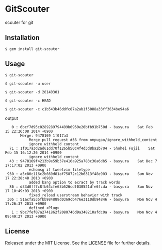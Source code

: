 # GitScouter

scouter for git

## Installation

    $ gem install git-scouter

## Usage

    $ git-scouter

    $ git-scouter -u user

    $ git-scouter -d 20140301

    $ git-scouter -c HEAD

    $ git-scouter -c c1b543b46ddfc87a2ab1f5088a33ff3634be94a6

output

       0 : 6bcf7d95c0289289794499b0959e20bfb91b750d - basyura    Sat Feb 15 22:26:08 2014 +0900
           Merge: 9478169 1f017a3
               Merge pull request #36 from ompugao/ignore_withheld_content
               ignore withheld content
      71 : 1f017a3d2ad61dd70f1265b50c4f4d3d8ba2b704 - Shohei Fujii    Sat Feb 15 16:12:26 2014 +0900
               ignore withheld content
      43 : 9478169f4213b9e59b37e416a925a783c36a6db5 - basyura    Sat Dec 7 17:17:02 2013 +0900
               echomsg if tweetvim filetype
     930 : a5c80c116c2b660d81af75872c12b6313f48e903 - basyura    Sun Nov 17 22:28:48 2013 +0900
               added bang option to exract by track words
      86 : d33d0ff7c8fb64cfe63b526cdf030521dfe6fcda - basyura    Sun Nov 17 10:49:03 2013 +0900
               fixed reload userstream behavior with track
     305 : 51acfa535fbb984889d0369cb476e3110db94846 - basyura    Mon Nov 4 17:26:37 2013 +0900
               defined <Plug>
       1 : 9bc7fef07a2741862f2080746d9a348210afdc0a - basyura    Mon Nov 4 09:49:27 2013 +0900

## License

Released under the MIT License.  See the [LICENSE][] file for further details.

[license]: LICENSE.txt
